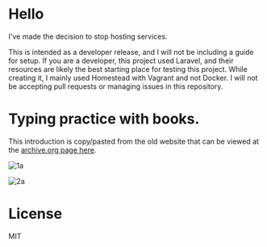 # Hello

I've made the decision to stop hosting services.

This is intended as a developer release, and I will not be including a guide for setup. If you are a developer, this project used Laravel, and their resources are likely the best starting place for testing this project. While creating it, I mainly used Homestead with Vagrant and not Docker. I will not be accepting pull requests or managing issues in this repository. 

# Typing practice with books. 

This introduction is copy/pasted from the old website that can be viewed at the [archive.org page here](https://web.archive.org/web/20210225081454/https://btype.io/).

![1a](https://github.com/TypingBooks/TypingBooks/assets/135349756/a02c0643-9676-4c3a-9e0f-9451395f1cc4)

![2a](https://github.com/TypingBooks/TypingBooks/assets/135349756/b6e3d622-9447-462b-8282-8c2c9c18b53a)

# License

MIT
